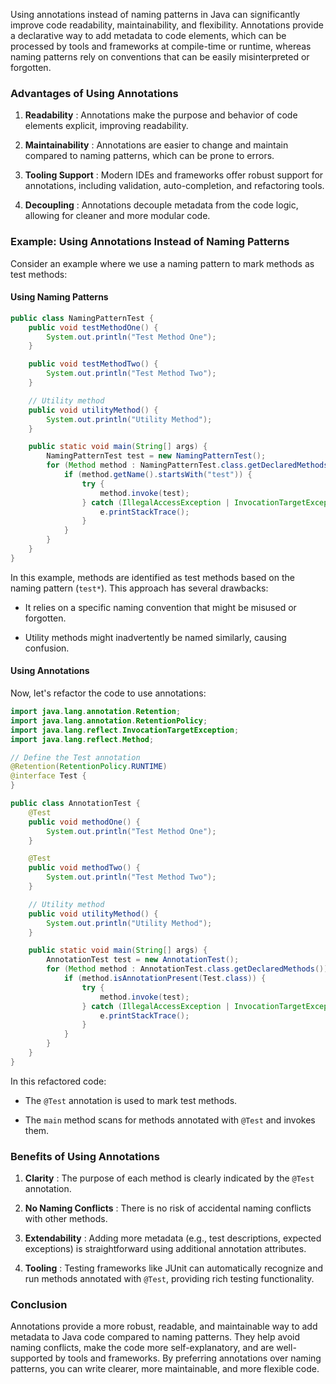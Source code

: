Using annotations instead of naming patterns in Java can significantly improve code readability, maintainability, and flexibility. Annotations provide a declarative way to add metadata to code elements, which can be processed by tools and frameworks at compile-time or runtime, whereas naming patterns rely on conventions that can be easily misinterpreted or forgotten.

### Advantages of Using Annotations

1. **Readability** : Annotations make the purpose and behavior of code elements explicit, improving readability.

2. **Maintainability** : Annotations are easier to change and maintain compared to naming patterns, which can be prone to errors.

3. **Tooling Support** : Modern IDEs and frameworks offer robust support for annotations, including validation, auto-completion, and refactoring tools.

4. **Decoupling** : Annotations decouple metadata from the code logic, allowing for cleaner and more modular code.

### Example: Using Annotations Instead of Naming Patterns

Consider an example where we use a naming pattern to mark methods as test methods:

#### Using Naming Patterns

```java
public class NamingPatternTest {
    public void testMethodOne() {
        System.out.println("Test Method One");
    }

    public void testMethodTwo() {
        System.out.println("Test Method Two");
    }

    // Utility method
    public void utilityMethod() {
        System.out.println("Utility Method");
    }

    public static void main(String[] args) {
        NamingPatternTest test = new NamingPatternTest();
        for (Method method : NamingPatternTest.class.getDeclaredMethods()) {
            if (method.getName().startsWith("test")) {
                try {
                    method.invoke(test);
                } catch (IllegalAccessException | InvocationTargetException e) {
                    e.printStackTrace();
                }
            }
        }
    }
}
```

In this example, methods are identified as test methods based on the naming pattern (`test*`). This approach has several drawbacks:

- It relies on a specific naming convention that might be misused or forgotten.

- Utility methods might inadvertently be named similarly, causing confusion.

#### Using Annotations

Now, let's refactor the code to use annotations:

```java
import java.lang.annotation.Retention;
import java.lang.annotation.RetentionPolicy;
import java.lang.reflect.InvocationTargetException;
import java.lang.reflect.Method;

// Define the Test annotation
@Retention(RetentionPolicy.RUNTIME)
@interface Test {
}

public class AnnotationTest {
    @Test
    public void methodOne() {
        System.out.println("Test Method One");
    }

    @Test
    public void methodTwo() {
        System.out.println("Test Method Two");
    }

    // Utility method
    public void utilityMethod() {
        System.out.println("Utility Method");
    }

    public static void main(String[] args) {
        AnnotationTest test = new AnnotationTest();
        for (Method method : AnnotationTest.class.getDeclaredMethods()) {
            if (method.isAnnotationPresent(Test.class)) {
                try {
                    method.invoke(test);
                } catch (IllegalAccessException | InvocationTargetException e) {
                    e.printStackTrace();
                }
            }
        }
    }
}
```

In this refactored code:

- The `@Test` annotation is used to mark test methods.

- The `main` method scans for methods annotated with `@Test` and invokes them.

### Benefits of Using Annotations

1. **Clarity** : The purpose of each method is clearly indicated by the `@Test` annotation.

2. **No Naming Conflicts** : There is no risk of accidental naming conflicts with other methods.

3. **Extendability** : Adding more metadata (e.g., test descriptions, expected exceptions) is straightforward using additional annotation attributes.

4. **Tooling** : Testing frameworks like JUnit can automatically recognize and run methods annotated with `@Test`, providing rich testing functionality.

### Conclusion

Annotations provide a more robust, readable, and maintainable way to add metadata to Java code compared to naming patterns. They help avoid naming conflicts, make the code more self-explanatory, and are well-supported by tools and frameworks. By preferring annotations over naming patterns, you can write clearer, more maintainable, and more flexible code.
